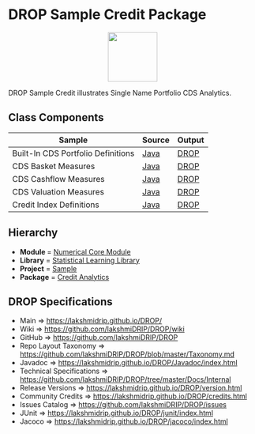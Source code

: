 # DROP Sample Credit Package

<p align="center"><img src="https://github.com/lakshmiDRIP/DROP/blob/master/DRIP_Logo.gif?raw=true" width="100"></p>

DROP Sample Credit illustrates Single Name Portfolio CDS Analytics.


## Class Components

 |                Sample              | Source | Output |
 |------------------------------------|--------|--------|
 | Built-In CDS Portfolio Definitions | [Java](https://github.com/lakshmiDRIP/DROP/tree/master/src/main/java/org/drip/sample/credit/BuiltInCDSPortfolioDefinitions.java) | [DROP](https://github.com/lakshmiDRIP/DROP/blob/master/drop/org/drip/sample/credit/BuiltInCDSPortfolioDefinitions.drop) |
 | CDS Basket Measures                | [Java](https://github.com/lakshmiDRIP/DROP/tree/master/src/main/java/org/drip/sample/credit/CDSBasketMeasures.java) | [DROP](https://github.com/lakshmiDRIP/DROP/blob/master/drop/org/drip/sample/credit/CDSBasketMeasures.drop) |
 | CDS Cashflow Measures              | [Java](https://github.com/lakshmiDRIP/DROP/tree/master/src/main/java/org/drip/sample/credit/CDSCashflowMeasures.java) | [DROP](https://github.com/lakshmiDRIP/DROP/blob/master/drop/org/drip/sample/credit/CDSCashflowMeasures.drop) |
 | CDS Valuation Measures             | [Java](https://github.com/lakshmiDRIP/DROP/tree/master/src/main/java/org/drip/sample/credit/CDSValuationMeasures.java) | [DROP](https://github.com/lakshmiDRIP/DROP/blob/master/drop/org/drip/sample/credit/CDSValuationMeasures.drop) |
 | Credit Index Definitions           | [Java](https://github.com/lakshmiDRIP/DROP/tree/master/src/main/java/org/drip/sample/credit/CreditIndexDefinitions.java) | [DROP](https://github.com/lakshmiDRIP/DROP/blob/master/drop/org/drip/sample/credit/CreditIndexDefinitions.drop) |


## Hierarchy

 <ul>
	<li><b>Module </b> = <a href = "https://github.com/lakshmiDRIP/DROP/tree/master/NumericalCore.md">Numerical Core Module</a></li>
	<li><b>Library</b> = <a href = "https://github.com/lakshmiDRIP/DROP/tree/master/StatisticalLearningLibrary.md">Statistical Learning Library</a></li>
	<li><b>Project</b> = <a href = "https://github.com/lakshmiDRIP/DROP/tree/master/src/main/java/org/drip/sample/README.md">Sample</a></li>
	<li><b>Package</b> = <a href = "https://github.com/lakshmiDRIP/DROP/tree/master/src/main/java/org/drip/sample/credit/README.md">Credit Analytics</a></li>
 </ul>


## DROP Specifications

 * Main                     => https://lakshmidrip.github.io/DROP/
 * Wiki                     => https://github.com/lakshmiDRIP/DROP/wiki
 * GitHub                   => https://github.com/lakshmiDRIP/DROP
 * Repo Layout Taxonomy     => https://github.com/lakshmiDRIP/DROP/blob/master/Taxonomy.md
 * Javadoc                  => https://lakshmidrip.github.io/DROP/Javadoc/index.html
 * Technical Specifications => https://github.com/lakshmiDRIP/DROP/tree/master/Docs/Internal
 * Release Versions         => https://lakshmidrip.github.io/DROP/version.html
 * Community Credits        => https://lakshmidrip.github.io/DROP/credits.html
 * Issues Catalog           => https://github.com/lakshmiDRIP/DROP/issues
 * JUnit                    => https://lakshmidrip.github.io/DROP/junit/index.html
 * Jacoco                   => https://lakshmidrip.github.io/DROP/jacoco/index.html
